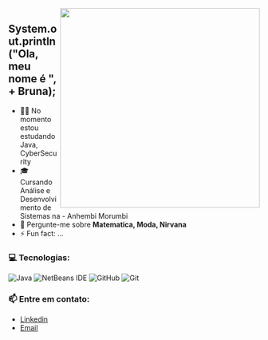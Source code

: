 <img src="https://raw.githubusercontent.com/MicaelliMedeiros/micaellimedeiros/master/image/computer-illustration.png" min-width="400px" max-width="400px" width="400px" align="right">

<h2>  System.out.println("Ola, meu nome é ", + Bruna);</h2>

- 👩‍💻 No momento estou estudando Java, CyberSecurity
- 🎓 Cursando Análise e Desenvolvimento de Sistemas na - Anhembi Morumbi
- 💬 Pergunte-me sobre <b>Matematica, Moda, Nirvana</b>
- ⚡ Fun fact: ...

<h3>💻 Tecnologias:</h3>

![Java](https://img.shields.io/badge/java-%23ED8B00.svg?style=for-the-badge&logo=openjdk&logoColor=white)
![NetBeans IDE](https://img.shields.io/badge/NetBeansIDE-1B6AC6.svg?style=for-the-badge&logo=apache-netbeans-ide&logoColor=white)
![GitHub](https://img.shields.io/badge/github-%23121011.svg?style=for-the-badge&logo=github&logoColor=white)
![Git](https://img.shields.io/badge/git-%23F05033.svg?style=for-the-badge&logo=git&logoColor=white)


<h3>📫 Entre em contato:</h3>


 -  [Linkedin](https://www.linkedin.com/in/bruna-souza-716873256/)
 -  [Email](brunasouzabarbosa388@gmail.com)
